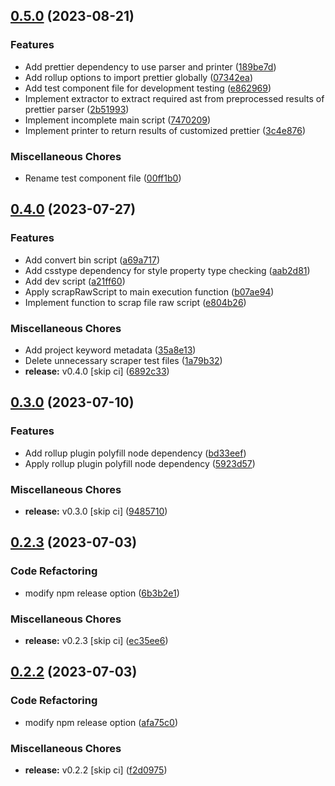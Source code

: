 ## [0.5.0](https://github.com/youthfulhps/tailwind-converter/compare/v0.4.0...v0.5.0) (2023-08-21)


### Features

* Add prettier dependency to use parser and printer ([189be7d](https://github.com/youthfulhps/tailwind-converter/commit/189be7d5c94bdbb42688d5373fe610f13918a825))
* Add rollup options to import prettier globally ([07342ea](https://github.com/youthfulhps/tailwind-converter/commit/07342ea016d6a6b564e18f7d0b5cebae1f416bfb))
* Add test component file for development testing ([e862969](https://github.com/youthfulhps/tailwind-converter/commit/e862969d0a323d7578a27798f3c5730cd1d9dcae))
* Implement extractor to extract required ast from preprocessed results of prettier parser ([2b51993](https://github.com/youthfulhps/tailwind-converter/commit/2b519935918419a016cc8a5b66de875e276076fe))
* Implement incomplete main script ([7470209](https://github.com/youthfulhps/tailwind-converter/commit/747020946ed9fac72e0cb7335aa4fa13bd0bc60a))
* Implement printer to return results of customized prettier ([3c4e876](https://github.com/youthfulhps/tailwind-converter/commit/3c4e876d4e9e23127f95a7062b3a16af419af4aa))


### Miscellaneous Chores

* Rename test component file ([00ff1b0](https://github.com/youthfulhps/tailwind-converter/commit/00ff1b0e2c1219b3d3439950838394ed2b444bdf))

## [0.4.0](https://github.com/youthfulhps/tailwind-converter/compare/v0.3.0...v0.4.0) (2023-07-27)


### Features

* Add convert bin script ([a69a717](https://github.com/youthfulhps/tailwind-converter/commit/a69a7174dedc1e09f9c9df9da549b3c250cfe834))
* Add csstype dependency for style property type checking ([aab2d81](https://github.com/youthfulhps/tailwind-converter/commit/aab2d81f9977dfc29634f9deb4a860f677226b28))
* Add dev script ([a21ff60](https://github.com/youthfulhps/tailwind-converter/commit/a21ff60183d4466e81b7d53056f64b1cb5249a00))
* Apply scrapRawScript to main execution function ([b07ae94](https://github.com/youthfulhps/tailwind-converter/commit/b07ae943a621dcd5dec55bb9f6b22fa4f3ce5347))
* Implement function to scrap file raw script ([e804b26](https://github.com/youthfulhps/tailwind-converter/commit/e804b269c5c16568f40942792cc35232d2956fbb))


### Miscellaneous Chores

* Add project keyword metadata ([35a8e13](https://github.com/youthfulhps/tailwind-converter/commit/35a8e136a8a5b0fe484e56f8b90476a439fb72c9))
* Delete unnecessary scraper test files ([1a79b32](https://github.com/youthfulhps/tailwind-converter/commit/1a79b32af33c984631e6a5102e1f20cb11164cf0))
* **release:** v0.4.0 [skip ci] ([6892c33](https://github.com/youthfulhps/tailwind-converter/commit/6892c33576bbb4f37464348af02224b60bdf6ef3))

## [0.3.0](https://github.com/youthfulhps/tailwind-converter/compare/v0.2.3...v0.3.0) (2023-07-10)


### Features

* Add rollup plugin polyfill node dependency ([bd33eef](https://github.com/youthfulhps/tailwind-converter/commit/bd33eefc4bfe4a4d0754445507d5b83940a5aab4))
* Apply rollup plugin polyfill node dependency ([5923d57](https://github.com/youthfulhps/tailwind-converter/commit/5923d573ccbbdbb9d1445c26ab9c15b1813954c4))


### Miscellaneous Chores

* **release:** v0.3.0 [skip ci] ([9485710](https://github.com/youthfulhps/tailwind-converter/commit/948571021c0bfcec1e04edc201d21eaf89621c5d))

## [0.2.3](https://github.com/youthfulhps/tailwind-converter/compare/v0.2.2...v0.2.3) (2023-07-03)


### Code Refactoring

* modify npm release option ([6b3b2e1](https://github.com/youthfulhps/tailwind-converter/commit/6b3b2e13aa2d2bf8e4fa244d6c802ff832807c93))


### Miscellaneous Chores

* **release:** v0.2.3 [skip ci] ([ec35ee6](https://github.com/youthfulhps/tailwind-converter/commit/ec35ee6b05cddb8be748ee66d5d6546c711a3da0))

## [0.2.2](https://github.com/youthfulhps/tailwind-converter/compare/v0.2.1...v0.2.2) (2023-07-03)


### Code Refactoring

* modify npm release option ([afa75c0](https://github.com/youthfulhps/tailwind-converter/commit/afa75c0f3d561d0a2d3852fe74b425238e54f978))


### Miscellaneous Chores

* **release:** v0.2.2 [skip ci] ([f2d0975](https://github.com/youthfulhps/tailwind-converter/commit/f2d09756413e52e5f021a4710565e540b294107f))

